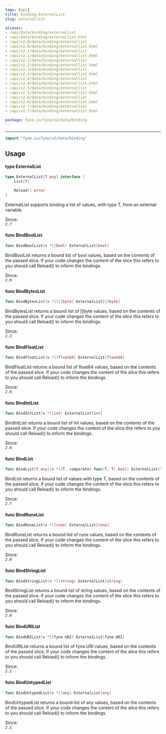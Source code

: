 ```yaml
---
tags: [api]
title: binding.ExternalList
slug: externallist

aliases:
- /api/data/binding/externallist
- /api/data/binding/externallist.html
- /api/v2.0/data/binding/externallist
- /api/v2.0/data/binding/externallist.html
- /api/v2.1/data/binding/externallist
- /api/v2.1/data/binding/externallist.html
- /api/v2.2/data/binding/externallist
- /api/v2.2/data/binding/externallist.html
- /api/v2.3/data/binding/externallist
- /api/v2.3/data/binding/externallist.html
- /api/v2.4/data/binding/externallist
- /api/v2.4/data/binding/externallist.html
- /api/v2.5/data/binding/externallist
- /api/v2.5/data/binding/externallist.html
- /api/v2.6/data/binding/externallist
- /api/v2.6/data/binding/externallist.html
- /api/v2.7/data/binding/externallist
- /api/v2.7/data/binding/externallist.html

package: fyne.io/fyne/v2/data/binding
---
```



---
```go
import "fyne.io/fyne/v2/data/binding"
```

## Usage

#### type ExternalList

```go
type ExternalList[T any] interface {
	List[T]

	Reload() error
}
```

ExternalList supports binding a list of values, with type T, from an external variable.


<div class="since">Since: <code>
2.7</code></div>

#### func  BindBoolList

```go
func BindBoolList(v *[]bool) ExternalList[bool]
```
BindBoolList returns a bound list of bool values, based on the contents of the passed slice. If your code changes the content of the slice this refers to you should call Reload() to inform the bindings.


<div class="since">Since: <code>
2.0</code></div>

#### func  BindBytesList

```go
func BindBytesList(v *[][]byte) ExternalList[[]byte]
```
BindBytesList returns a bound list of []byte values, based on the contents of the passed slice. If your code changes the content of the slice this refers to you should call Reload() to inform the bindings.


<div class="since">Since: <code>
2.2</code></div>

#### func  BindFloatList

```go
func BindFloatList(v *[]float64) ExternalList[float64]
```
BindFloatList returns a bound list of float64 values, based on the contents of the passed slice. If your code changes the content of the slice this refers to you should call Reload() to inform the bindings.


<div class="since">Since: <code>
2.0</code></div>

#### func  BindIntList

```go
func BindIntList(v *[]int) ExternalList[int]
```
BindIntList returns a bound list of int values, based on the contents of the passed slice. If your code changes the content of the slice this refers to you should call Reload() to inform the bindings.


<div class="since">Since: <code>
2.0</code></div>

#### func  BindList

```go
func BindList[T any](v *[]T, comparator func(T, T) bool) ExternalList[T]
```
BindList returns a bound list of values with type T, based on the contents of the passed slice. If your code changes the content of the slice this refers to you should call Reload() to inform the bindings.


<div class="since">Since: <code>
2.7</code></div>

#### func  BindRuneList

```go
func BindRuneList(v *[]rune) ExternalList[rune]
```
BindRuneList returns a bound list of rune values, based on the contents of the passed slice. If your code changes the content of the slice this refers to you should call Reload() to inform the bindings.


<div class="since">Since: <code>
2.0</code></div>

#### func  BindStringList

```go
func BindStringList(v *[]string) ExternalList[string]
```
BindStringList returns a bound list of string values, based on the contents of the passed slice. If your code changes the content of the slice this refers to you should call Reload() to inform the bindings.


<div class="since">Since: <code>
2.0</code></div>

#### func  BindURIList

```go
func BindURIList(v *[]fyne.URI) ExternalList[fyne.URI]
```
BindURIList returns a bound list of fyne.URI values, based on the contents of the passed slice. If your code changes the content of the slice this refers to you should call Reload() to inform the bindings.


<div class="since">Since: <code>
2.1</code></div>

#### func  BindUntypedList

```go
func BindUntypedList(v *[]any) ExternalList[any]
```
BindUntypedList returns a bound list of any values, based on the contents of the passed slice. If your code changes the content of the slice this refers to you should call Reload() to inform the bindings.


<div class="since">Since: <code>
2.1</code></div>
